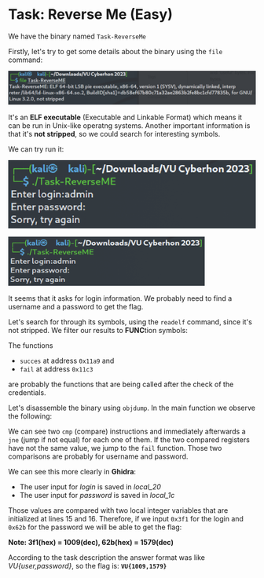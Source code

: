 # Task: Reverse Me (Easy)

We have the binary named `Task-ReverseMe`

Firstly, let's try to get some details about the binary using the `file` command:

![file command!](https://raw.githubusercontent.com/kallenosf/CTF_Writeups/main/VU_Cyberthon_2023/img/Reverse_easy1.png "file command")

It's an **ELF executable** (Executable and Linkable Format) which means it can be run in Unix-like operatng systems. Another important information is that it's **not stripped**, so we could search for interesting symbols.

We can try run it:

![run it](https://raw.githubusercontent.com/kallenosf/CTF_Writeups/main/VU_Cyberthon_2023/img/Reverse_easy2.png "run it")

<img src="https://raw.githubusercontent.com/kallenosf/CTF_Writeups/main/VU_Cyberthon_2023/img/Reverse_easy2.png" width="400" height="100">

It seems that it asks for login information. We probably need to find a username and a password to get the flag.

Let's search for through its symbols, using the `readelf` command, since it's not stripped. We filter our results to **FUNC**tion symbols:

The functions 
- `succes` at address `0x11a9` and 
- `fail` at address `0x11c3` 

are probably the functions that are being called after the check of the credentials.

Let's disassemble the binary using `objdump`. In the main function we observe the following:

We can see two `cmp` (compare) instructions and immediately afterwards a `jne` (jump if not equal) for each one of them. If the two compared registers have not the same value, we jump to the `fail` function.
Those two comparisons are probably for username and password.

We can see this more clearly in **Ghidra**:

- The user input for *login* is saved in *local_20*
- The user input for *password* is saved in *local_1c*

Those values are compared with two local integer variables that are initialized at lines 15 and 16. Therefore, if we input `0x3f1` for the login and `0x62b` for the password we will be able to get the flag:

**Note: 3f1(hex) = 1009(dec), 62b(hex) = 1579(dec)**

According to the task description the answer format was like *VU{user,password}*, so the flag is:
**`VU{1009,1579}`**
